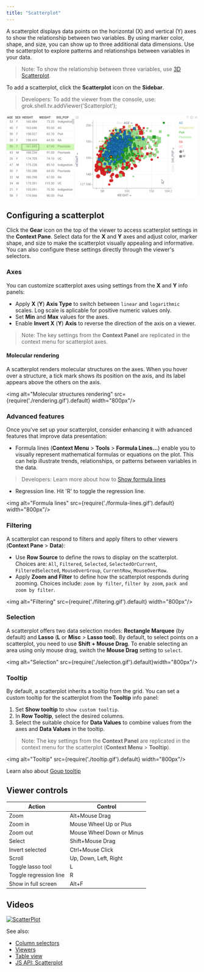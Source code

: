 ```yaml
---
title: "Scatterplot"
---
```


A scatterplot displays data points on the horizontal (X) and vertical (Y) axes to show the relationship between two variables. By using marker color, shape, and size, you can show up to three additional data dimensions. Use the scatterplot to explore patterns and relationships between variables in your data.

>Note: To show the relationship between three variables, use [3D Scatterplot](3d-scatter-plot.md).

To add a scatterplot, click the **Scatterplot** icon on the **Sidebar**.

>Developers: To add the viewer from the console, use: grok.shell.tv.addViewer('Scatterplot');

![Scatterplot](scatter-plot.png)

## Configuring a scatterplot

Click the **Gear** icon on the top of the viewer to access scatterplot settings in the **Context Pane**. Select data for the **X** and **Y** axes and adjust color, marker shape, and size to make the scatterplot visually appealing and informative. You can also configure these settings directly through the viewer's selectors.

### Axes

You can customize scatterplot axes using settings from the **X** and **Y** info panels: 

* Apply **X** (**Y**) **Axis Type** to switch between `linear` and `logarithmic`
  scales. Log scale is aplicable for positive numeric values only.
* Set **Min** and **Max** values for the axes.
* Enable **Invert X** (**Y**) **Axis**  to reverse the direction of the axis on
  a viewer. 

>Note: The key settings from the **Context Panel** are replicated in the context
>menu for scatterplot axes.

#### Molecular rendering

A scatterplot renders molecular structures on the axes. When you hover over a structure, a tick mark shows its position on the axis, and its label appears above the others on the axis.

<img alt="Molecular structures rendering" src={require('./rendering.gif').default} width="800px"/>
<!--rewrite Gif, show axes, size, marker, color, mol rendering-->

### Advanced features

Once you've set up your scatterplot, consider enhancing it with advanced features that improve data presentation:

* Formula lines (**Context Menu** > **Tools** > **Formula Lines…**) enable you to visually represent mathematical formulas or equations on the plot. This can help illustrate trends, relationships, or patterns between variables in the data. 

>Developers: Learn more about how to [Show formula lines](https://datagrok.ai/help/develop/how-to/show-formula-lines)

* Regression line. Hit 'R' to toggle the regression line.

<img alt="Formula lines" src={require('./formula-lines.gif').default} width="800px"/>

### Filtering

A scatterplot can respond to filters and apply filters to other viewers (**Context Pane** > **Data**):

* Use **Row Source** to define the rows to display on the scatterplot. Choices are: `All`, `Filtered`, `Selected`, `SelectedOrCurrent`, `FilteredSelected`, `MouseOverGroup`, `CurrentRow`, `MouseOverRow`.
* Apply **Zoom and Filter** to define how the scatterplot responds during zooming. Сhoices include: `zoom by filter`, `filter by zoom`, `pack and zoom by filter`.

<img alt="Filtering" src={require('./filtering.gif').default} width="800px"/>

### Selection

A scatterplot offers two data selection modes: **Rectangle Marquee** (by default)
and **Lasso** (**L** or **Misc** > **Lasso tool**).  By default, to select points on a
scatterplot, you need to use **Shift + Mouse Drag**. To enable selecting an area
using only mouse drag, switch the **Mouse Drag** setting to `select`. 

<img alt="Selection" src={require('./selection.gif').default}width="800px"/>

### Tooltip

By default, a scatterplot inherits a tooltip from the grid. You can set a
custom tooltip for the scatterplot  from the **Tooltip** info panel:

1. Set **Show tooltip** to `show custom tooltip`.
1. In **Row Tooltip**, select the desired columns.
1. Select the suitable choice for **Data Values** to combine values from the
   axes and **Data Values** in the tooltip.

>Note: The key settings from the **Context Panel** are replicated in the context
>menu for the scatterplot (**Context Menu** > **Tooltip**).

<img alt="Tooltip" src={require('./tooltip.gif').default} width="800px"/>

Learn also about [Goup tooltip](https://datagrok.ai/help/visualize/viewers/#group-tooltips)

<!--![Scatterplot](../../uploads/gifs/scatter-plot.gif "scatterplot")-->

## Viewer controls

| Action                 | Control              |
|------------------------|----------------------|
| Zoom                   | Alt+Mouse Drag       |
| Zoom in  | Mouse Wheel Up or Plus |
| Zoom out  | Mouse Wheel Down or Minus  |
| Select | Shift+Mouse Drag       |
| Invert selected | Ctrl+Mouse Click        |
| Scroll  |  Up, Down, Left, Right       |
| Toggle lasso tool | L        |
| Toggle regression line | R       |
| Show in full screen | Alt+F        |

## Videos

[![ScatterPlot](../../uploads/youtube/visualizations2.png "Open on Youtube")](https://www.youtube.com/watch?v=7MBXWzdC0-I&t=214s)

See also:

* [Column selectors](column-selectors.md)
* [Viewers](../viewers/viewers.md)
* [Table view](../../datagrok/navigation/table-view.md)
* [JS API: Scatterplot](https://public.datagrok.ai/js/samples/ui/viewers/types/scatter-plot)
